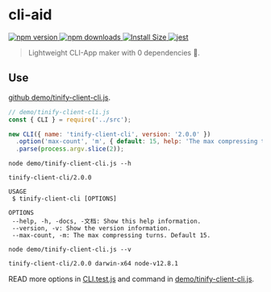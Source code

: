 # cli-aid

<p>
  <a href="https://www.npmjs.com/package/cli-aid">
    <img src="https://img.shields.io/npm/v/cli-aid.svg" alt="npm version" />
  </a>
  <a href="https://www.npmjs.com/package/cli-aid">
    <img src="https://img.shields.io/npm/dm/cli-aid.svg" alt="npm downloads" />
  </a>
  <a href="https://packagephobia.now.sh/result?p=cli-aid" rel="nofollow">
    <img src="https://packagephobia.now.sh/badge?p=cli-aid" alt="Install Size">
  </a>
  <a href="https://github.com/legend80s/cli-aid/blob/main/src/CLI.test.js">
    <img src="https://badgen.net/badge/passed/jest/green" alt="jest" />
  </a>
</p>

> Lightweight CLI-App maker with 0 dependencies 🚀.

## Use

[github demo/tinify-client-cli.js](https://github.com/legend80s/cli-aid/blob/main/demo/tinify-client-cli.js).

```javascript
// demo/tinify-client-cli.js
const { CLI } = require('../src');

new CLI({ name: 'tinify-client-cli', version: '2.0.0' })
  .option('max-count', 'm', { default: 15, help: 'The max compressing turns. Default 15.' })
  .parse(process.argv.slice(2));
```

`node demo/tinify-client-cli.js --h`

```text
tinify-client-cli/2.0.0

USAGE
 $ tinify-client-cli [OPTIONS]

OPTIONS
 --help, -h, -docs, -文档: Show this help information.
 --version, -v: Show the version information.
 --max-count, -m: The max compressing turns. Default 15.
```

`node demo/tinify-client-cli.js --v`

```sh
tinify-client-cli/2.0.0 darwin-x64 node-v12.8.1
```

READ more options in [CLI.test.js](https://github.com/legend80s/cli-aid/blob/main/test/CLI.test.js) and command in [demo/tinify-client-cli.js](https://github.com/legend80s/cli-aid/blob/main/demo/tinify-client-cli.js).
